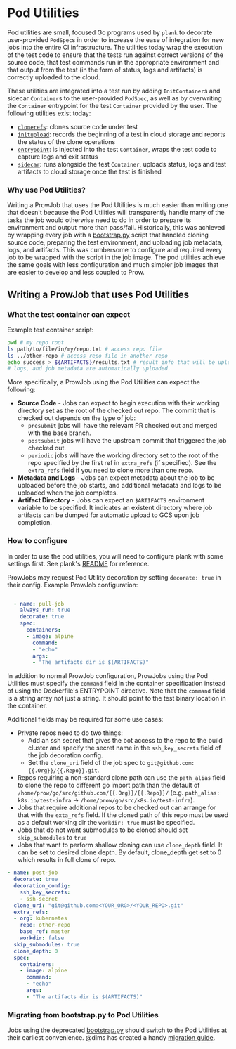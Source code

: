 # Pod Utilities

Pod utilities are small, focused Go programs used by `plank` to decorate user-provided `PodSpec`s
in order to increase the ease of integration for new jobs into the entire CI infrastructure. The
utilities today wrap the execution of the test code to ensure that the tests run against correct
versions of the source code, that test commands run in the appropriate environment and that output
from the test (in the form of status, logs and artifacts) is correctly uploaded to the cloud.

These utilities are integrated into a test run by adding `InitContainer`s and sidecar `Container`s
to the user-provided `PodSpec`, as well as by overwriting the `Container` entrypoint for the test
`Container` provided by the user. The following utilities exist today:

 - [`clonerefs`](./cmd/clonerefs/README.md): clones source code under test
 - [`initupload`](./cmd/initupload/README.md): records the beginning of a test in cloud storage
   and reports the status of the clone operations
 - [`entrypoint`](./cmd/entrypoint/README.md): is injected into the test `Container`, wraps the
   test code to capture logs and exit status
 - [`sidecar`](./cmd/sidecar/README.md): runs alongside the test `Container`, uploads status, logs
   and test artifacts to cloud storage once the test is finished

### Why use Pod Utilities?

Writing a ProwJob that uses the Pod Utilities is much easier than writing one
that doesn't because the Pod Utilities will transparently handle many of the
tasks the job would otherwise need to do in order to prepare its environment
and output more than pass/fail. Historically, this was achieved by wrapping
every job with a [bootstrap.py](/jenkins/bootstrap.py) script that handled cloning
source code, preparing the test environment, and uploading job metadata, logs,
and artifacts. This was cumbersome to configure and required every job to be
wrapped with the script in the job image. The pod utilities achieve the same goals
with less configuration and much simpler job images that are easier to develop
and less coupled to Prow.

## Writing a ProwJob that uses Pod Utilities

### What the test container can expect

Example test container script:
```bash
pwd # my repo root
ls path/to/file/in/my/repo.txt # access repo file
ls ../other-repo # access repo file in another repo
echo success > ${ARTIFACTS}/results.txt # result info that will be uploaded to GCS.
# logs, and job metadata are automatically uploaded.
```

More specifically, a ProwJob using the Pod Utilities can expect the following:
- **Source Code** - Jobs can expect to begin execution with their working
directory set as the root of the checked out repo. The commit that is checked
out depends on the type of job:
	- `presubmit` jobs will have the relevant PR checked out and merged with the base branch.
	- `postsubmit` jobs will have the upstream commit that triggered the job checked out.
	- `periodic` jobs will have the working directory set to the root of the repo specified by the first ref in `extra_refs` (if specified).
See the `extra_refs` field if you need to clone more than one repo.
- **Metadata and Logs** - Jobs can expect metadata about the job to be uploaded
before the job starts, and additional metadata and logs to be uploaded when the
job completes.
- **Artifact Directory** - Jobs can expect an `$ARTIFACTS` environment variable
to be specified. It indicates an existent directory where job artifacts can be
dumped for automatic upload to GCS upon job completion.

### How to configure

In order to use the pod utilities, you will need to configure plank with some settings first.
See plank's [README](/prow/cmd/plank) for reference.

ProwJobs may request Pod Utility decoration by setting `decorate: true` in their config.
Example ProwJob configuration:
```yaml

  - name: pull-job
    always_run: true
    decorate: true
    spec:
      containers:
      - image: alpine
        command:
        - "echo"
        args:
        - "The artifacts dir is $(ARTIFACTS)"
```

In addition to normal ProwJob configuration, ProwJobs using the Pod Utilities
must specify the `command` field in the container specification instead of using
the Dockerfile's ENTRYPOINT directive. Note that the `command` field is a string
array not just a string. It should point to the test binary location in the container.

Additional fields may be required for some use cases:
- Private repos need to do two things:
	- Add an ssh secret that gives the bot access to the repo to the build cluster
	and specify the secret name in the `ssh_key_secrets` field of the job decoration config.
	- Set the `clone_uri` field of the job spec to `git@github.com:{{.Org}}/{{.Repo}}.git`.
- Repos requiring a non-standard clone path can use the `path_alias` field
to clone the repo to different go import path than the default of `/home/prow/go/src/github.com/{{.Org}}/{{.Repo}}/` (e.g. `path_alias: k8s.io/test-infra` -> `/home/prow/go/src/k8s.io/test-infra`).
- Jobs that require additional repos to be checked out can arrange for that with
the `exta_refs` field. If the cloned path of this repo must be used as a default working dir the `workdir: true` must be specified.
- Jobs that do not want submodules to be cloned should set `skip_submodules` to `true`
- Jobs that want to perform shallow cloning can use `clone_depth` field. It can be set to desired clone depth. By default, clone_depth get set to 0 which results in full clone of repo.

```yaml
- name: post-job
  decorate: true
  decoration_config:
    ssh_key_secrets:
    - ssh-secret
  clone_uri: "git@github.com:<YOUR_ORG>/<YOUR_REPO>.git"
  extra_refs:
  - org: kubernetes
    repo: other-repo
    base_ref: master
    workdir: false
  skip_submodules: true
  clone_depth: 0
  spec:
    containers:
    - image: alpine
      command:
      - "echo"
      args:
      - "The artifacts dir is $(ARTIFACTS)"

```

### Migrating from bootstrap.py to Pod Utilities

Jobs using the deprecated [bootstrap.py](/jenkins/bootstrap.py) should switch to the Pod Utilities at
their earliest convenience. @dims has created a handy [migration guide](https://gist.github.com/dims/c1296f8ed42238baea0a5fcae45f4cf4).
